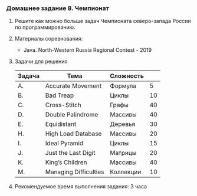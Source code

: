 ### Домашнее задание 8. Чемпионат

1. Решите как можно больше задач Чемпионата северо-запада России по программированию.

2. Материалы соревнования:

   - Java. North-Western Russia Regional Contest - 2019

3. Задачи для решения

   | Задача | Тема                  | Сложность |      |
   | ------ | --------------------- | --------- | ---- |
   | A.     | Accurate Movement     | Формула   | 5    |
   | B.     | Bad Treap             | Циклы     | 10   |
   | C.     | Cross-Stitch          | Графы     | 40   |
   | D.     | Double Palindrome     | Массивы   | 40   |
   | E.     | Equidistant           | Деревья   | 30   |
   | H.     | High Load Database    | Массивы   | 20   |
   | I.     | Ideal Pyramid         | Циклы     | 15   |
   | J.     | Just the Last Digit   | Матрицы   | 20   |
   | K.     | King’s Children       | Массивы   | 40   |
   | M.     | Managing Difficulties | Коллекции | 10   |

4. Рекомендуемое время выполнения задания: 3 часа